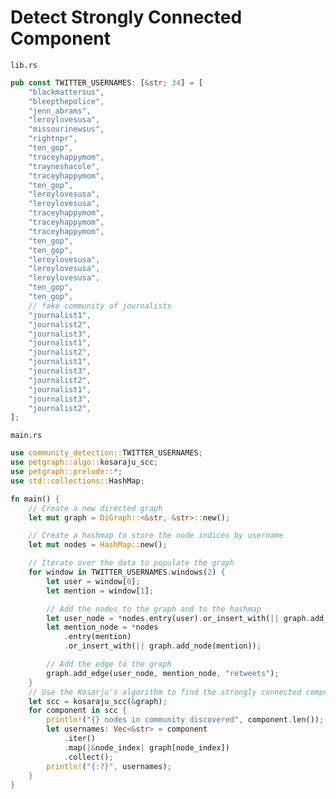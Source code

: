 # Detect Strongly Connected Component
```lib.rs```
```rust
pub const TWITTER_USERNAMES: [&str; 34] = [
    "blackmattersus",
    "bleepthepolice",
    "jenn_abrams",
    "leroylovesusa",
    "missourinewsus",
    "rightnpr",
    "ten_gop",
    "traceyhappymom",
    "trayneshacole",
    "traceyhappymom",
    "ten_gop",
    "leroylovesusa",
    "leroylovesusa",
    "traceyhappymom",
    "traceyhappymom",
    "traceyhappymom",
    "ten_gop",
    "ten_gop",
    "leroylovesusa",
    "leroylovesusa",
    "leroylovesusa",
    "ten_gop",
    "ten_gop",
    // fake community of journalists
    "journalist1",
    "journalist2",
    "journalist3",
    "journalist1",
    "journalist2",
    "journalist1",
    "journalist3",
    "journalist2",
    "journalist1",
    "journalist3",
    "journalist2",
];
```

```main.rs```
```rust
use community_detection::TWITTER_USERNAMES;
use petgraph::algo::kosaraju_scc;
use petgraph::prelude::*;
use std::collections::HashMap;

fn main() {
    // Create a new directed graph
    let mut graph = DiGraph::<&str, &str>::new();

    // Create a hashmap to store the node indices by username
    let mut nodes = HashMap::new();

    // Iterate over the data to populate the graph
    for window in TWITTER_USERNAMES.windows(2) {
        let user = window[0];
        let mention = window[1];

        // Add the nodes to the graph and to the hashmap
        let user_node = *nodes.entry(user).or_insert_with(|| graph.add_node(user));
        let mention_node = *nodes
            .entry(mention)
            .or_insert_with(|| graph.add_node(mention));

        // Add the edge to the graph
        graph.add_edge(user_node, mention_node, "retweets");
    }
    // Use the Kosarju's algorithm to find the strongly connected components
    let scc = kosaraju_scc(&graph);
    for component in scc {
        println!("{} nodes in community discovered", component.len());
        let usernames: Vec<&str> = component
            .iter()
            .map(|&node_index| graph[node_index])
            .collect();
        println!("{:?}", usernames);
    }
}
```